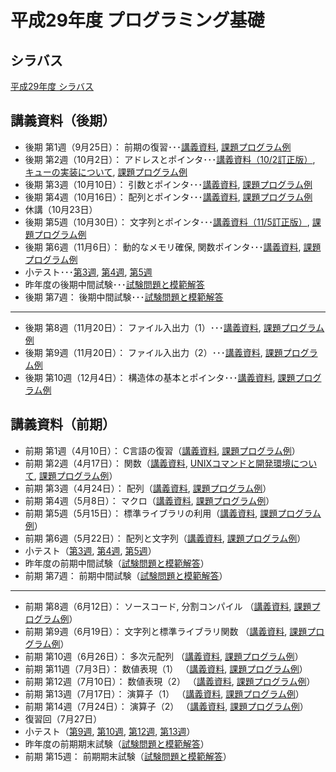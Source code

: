 # 平成29年度 プログラミング基礎

## シラバス

[平成29年度 シラバス](https://github.com/nit-ibaraki-fundamentals-of-programming/lecture/raw/master/src/kiso_syllabus.pdf)

## 講義資料（後期）
* 後期 第1週（9月25日）： 前期の復習･･･[講義資料](https://github.com/nit-ibaraki-fundamentals-of-programming/lecture/raw/master/src/kiso2-01.pdf), [課題プログラム例](https://github.com/nit-ibaraki-fundamentals-of-programming/lecture/raw/master/src/kiso2-01-ans.pdf)
* 後期 第2週（10月2日）： アドレスとポインタ･･･[講義資料（10/2訂正版）](https://github.com/nit-ibaraki-fundamentals-of-programming/lecture/raw/master/src/kiso2-02.pdf), [キューの実装について](https://github.com/nit-ibaraki-fundamentals-of-programming/lecture/raw/master/src/kiso2-02-queue.pdf), [課題プログラム例](https://github.com/nit-ibaraki-fundamentals-of-programming/lecture/raw/master/src/kiso2-02-ans.pdf)
* 後期 第3週（10月10日）： 引数とポインタ･･･[講義資料](https://github.com/nit-ibaraki-fundamentals-of-programming/lecture/raw/master/src/kiso2-03.pdf), [課題プログラム例](https://github.com/nit-ibaraki-fundamentals-of-programming/lecture/raw/master/src/kiso2-03-ans.pdf)
* 後期 第4週（10月16日）： 配列とポインタ･･･[講義資料](https://github.com/nit-ibaraki-fundamentals-of-programming/lecture/raw/master/src/kiso2-04.pdf), [課題プログラム例](https://github.com/nit-ibaraki-fundamentals-of-programming/lecture/raw/master/src/kiso2-04-ans.pdf)
* 休講（10月23日）
* 後期 第5週（10月30日）： 文字列とポインタ･･･[講義資料（11/5訂正版）](https://github.com/nit-ibaraki-fundamentals-of-programming/lecture/raw/master/src/kiso2-05.pdf), [課題プログラム例](https://github.com/nit-ibaraki-fundamentals-of-programming/lecture/raw/master/src/kiso2-05-ans.pdf)
* 後期 第6週（11月6日）： 動的なメモリ確保, 関数ポインタ･･･[講義資料](https://github.com/nit-ibaraki-fundamentals-of-programming/lecture/raw/master/src/kiso2-06.pdf), [課題プログラム例](https://github.com/nit-ibaraki-fundamentals-of-programming/lecture/raw/master/src/kiso2-06-ans.pdf)
* 小テスト･･･[第3週](https://github.com/nit-ibaraki-fundamentals-of-programming/lecture/raw/master/src/kiso2-03-test.pdf), [第4週](https://github.com/nit-ibaraki-fundamentals-of-programming/lecture/raw/master/src/kiso2-04-test.pdf), [第5週](https://github.com/nit-ibaraki-fundamentals-of-programming/lecture/raw/master/src/kiso2-05-test.pdf)
* 昨年度の後期中間試験･･･[試験問題と模範解答](https://github.com/nit-ibaraki-fundamentals-of-programming/lecture/raw/master/src/2016-kiso2-mid.pdf)
* 後期 第7週： 後期中間試験･･･[試験問題と模範解答](https://github.com/nit-ibaraki-fundamentals-of-programming/lecture/raw/master/src/2017-kiso2-mid.pdf)
---
* 後期 第8週（11月20日）： ファイル入出力（1）･･･[講義資料](https://github.com/nit-ibaraki-fundamentals-of-programming/lecture/raw/master/src/kiso2-08.pdf), [課題プログラム例](https://github.com/nit-ibaraki-fundamentals-of-programming/lecture/raw/master/src/kiso2-08-ans.pdf)
* 後期 第9週（11月20日）： ファイル入出力（2）･･･[講義資料](https://github.com/nit-ibaraki-fundamentals-of-programming/lecture/raw/master/src/kiso2-09.pdf), [課題プログラム例](https://github.com/nit-ibaraki-fundamentals-of-programming/lecture/raw/master/src/kiso2-09-ans.pdf)
* 後期 第10週（12月4日）： 構造体の基本とポインタ･･･[講義資料](https://github.com/nit-ibaraki-fundamentals-of-programming/lecture/raw/master/src/kiso2-10.pdf), [課題プログラム例](https://github.com/nit-ibaraki-fundamentals-of-programming/lecture/raw/master/src/kiso2-10-ans.pdf)

## 講義資料（前期）

* 前期 第1週（4月10日）： C言語の復習（[講義資料](https://github.com/nit-ibaraki-fundamentals-of-programming/lecture/raw/master/src/kiso1-01.pdf), [課題プログラム例](https://github.com/nit-ibaraki-fundamentals-of-programming/lecture/raw/master/src/kiso1-01-ans.pdf)）
* 前期 第2週（4月17日）： 関数（[講義資料](https://github.com/nit-ibaraki-fundamentals-of-programming/lecture/raw/master/src/kiso1-02.pdf), [UNIXコマンドと開発環境について](https://github.com/nit-ibaraki-fundamentals-of-programming/lecture/raw/master/src/kiso-unix.pdf), [課題プログラム例](https://github.com/nit-ibaraki-fundamentals-of-programming/lecture/raw/master/src/kiso1-02-ans.pdf)）
* 前期 第3週（4月24日）： 配列（[講義資料](https://github.com/nit-ibaraki-fundamentals-of-programming/lecture/raw/master/src/kiso1-03.pdf), [課題プログラム例](https://github.com/nit-ibaraki-fundamentals-of-programming/lecture/raw/master/src/kiso1-03-ans.pdf)）
* 前期 第4週（5月8日）： マクロ（[講義資料](https://github.com/nit-ibaraki-fundamentals-of-programming/lecture/raw/master/src/kiso1-04.pdf),  [課題プログラム例](https://github.com/nit-ibaraki-fundamentals-of-programming/lecture/raw/master/src/kiso1-04-ans.pdf)）
* 前期 第5週（5月15日）： 標準ライブラリの利用（[講義資料](https://github.com/nit-ibaraki-fundamentals-of-programming/lecture/raw/master/src/kiso1-05.pdf), [課題プログラム例](https://github.com/nit-ibaraki-fundamentals-of-programming/lecture/raw/master/src/kiso1-05-ans.pdf)）
* 前期 第6週（5月22日）： 配列と文字列（[講義資料](https://github.com/nit-ibaraki-fundamentals-of-programming/lecture/raw/master/src/kiso1-06.pdf), [課題プログラム例](https://github.com/nit-ibaraki-fundamentals-of-programming/lecture/raw/master/src/kiso1-06-ans.pdf)）
* 小テスト（[第3週](https://github.com/nit-ibaraki-fundamentals-of-programming/lecture/raw/master/src/kiso1-03-test.pdf), [第4週](https://github.com/nit-ibaraki-fundamentals-of-programming/lecture/raw/master/src/kiso1-04-test.pdf), [第5週](https://github.com/nit-ibaraki-fundamentals-of-programming/lecture/raw/master/src/kiso1-05-test.pdf)）
* 昨年度の前期中間試験（[試験問題と模範解答](https://github.com/nit-ibaraki-fundamentals-of-programming/lecture/raw/master/src/2016-kiso1-mid.pdf)）
* 前期 第7週： 前期中間試験（[試験問題と模範解答](https://github.com/nit-ibaraki-fundamentals-of-programming/lecture/raw/master/src/2017-kiso1-mid.pdf)）
---
* 前期 第8週（6月12日）： ソースコード, 分割コンパイル （[講義資料](https://github.com/nit-ibaraki-fundamentals-of-programming/lecture/raw/master/src/kiso1-08.pdf), [課題プログラム例](https://github.com/nit-ibaraki-fundamentals-of-programming/lecture/raw/master/src/kiso1-08-ans.pdf)）
* 前期 第9週（6月19日）： 文字列と標準ライブラリ関数 （[講義資料](https://github.com/nit-ibaraki-fundamentals-of-programming/lecture/raw/master/src/kiso1-09.pdf), [課題プログラム例](https://github.com/nit-ibaraki-fundamentals-of-programming/lecture/raw/master/src/kiso1-09-ans.pdf)）
* 前期 第10週（6月26日）： 多次元配列 （[講義資料](https://github.com/nit-ibaraki-fundamentals-of-programming/lecture/raw/master/src/kiso1-10.pdf), [課題プログラム例](https://github.com/nit-ibaraki-fundamentals-of-programming/lecture/raw/master/src/kiso1-10-ans.pdf)）
* 前期 第11週（7月3日）： 数値表現（1） （[講義資料](https://github.com/nit-ibaraki-fundamentals-of-programming/lecture/raw/master/src/kiso1-11.pdf), [課題プログラム例](https://github.com/nit-ibaraki-fundamentals-of-programming/lecture/raw/master/src/kiso1-11-ans.pdf)）
* 前期 第12週（7月10日）： 数値表現（2） （[講義資料](https://github.com/nit-ibaraki-fundamentals-of-programming/lecture/raw/master/src/kiso1-12.pdf), [課題プログラム例](https://github.com/nit-ibaraki-fundamentals-of-programming/lecture/raw/master/src/kiso1-12-ans.pdf)）
* 前期 第13週（7月17日）： 演算子（1） （[講義資料](https://github.com/nit-ibaraki-fundamentals-of-programming/lecture/raw/master/src/kiso1-13.pdf), [課題プログラム例](https://github.com/nit-ibaraki-fundamentals-of-programming/lecture/raw/master/src/kiso1-13-ans.pdf)）
* 前期 第14週（7月24日）： 演算子（2） （[講義資料](https://github.com/nit-ibaraki-fundamentals-of-programming/lecture/raw/master/src/kiso1-14.pdf), [課題プログラム例](https://github.com/nit-ibaraki-fundamentals-of-programming/lecture/raw/master/src/kiso1-14-ans.pdf)）
* 復習回（7月27日）
* 小テスト（[第9週](https://github.com/nit-ibaraki-fundamentals-of-programming/lecture/raw/master/src/kiso1-09-test.pdf), [第10週](https://github.com/nit-ibaraki-fundamentals-of-programming/lecture/raw/master/src/kiso1-10-test.pdf), [第12週](https://github.com/nit-ibaraki-fundamentals-of-programming/lecture/raw/master/src/kiso1-12-test.pdf), [第13週](https://github.com/nit-ibaraki-fundamentals-of-programming/lecture/raw/master/src/kiso1-13-test.pdf)）
* 昨年度の前期期末試験（[試験問題と模範解答](https://github.com/nit-ibaraki-fundamentals-of-programming/lecture/raw/master/src/2016-kiso1-term.pdf)）
* 前期 第15週： 前期期末試験（[試験問題と模範解答](https://github.com/nit-ibaraki-fundamentals-of-programming/lecture/raw/master/src/2017-kiso1-term.pdf)）
